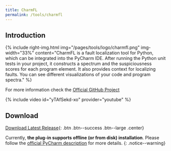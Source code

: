 ```yaml
---
title: CharmFL
permalink: /tools/charmfl
---
```


## Introduction

{% include right-img.html img="/pages/tools/logo/charmfl.png" img-width="33%"
content="CharmFL is a fault localization tool for Python, which can be integrated into the PyCharm IDE. After running the Python unit tests in your project, it constructs a spectrum and the suspiciousness scores for each program element. It also provides context for localizing faults. You can see different visualizations of your code and program spectra." %}

[//]: # (TODO replace with the final link after upstream merge)
For more information check the [Official GitHub Project](https://github.com/SzatmariA/CharmFL-dev)

{% include video id="yTAfSekd-xo" provider="youtube" %}

## Download

[//]: # (TODO replace with the final link after upstream merge)
[Download Latest Release](https://github.com/SzatmariA/CharmFL-dev/releases/latest){: .btn .btn--success .btn--large .center}

Currently, **the plug-in supports offline (or from disk) installation**. Please follow the [official PyCharm description](https://www.jetbrains.com/help/pycharm/managing-plugins.html#install_plugin_from_disk) for more details.
{: .notice--warning}
